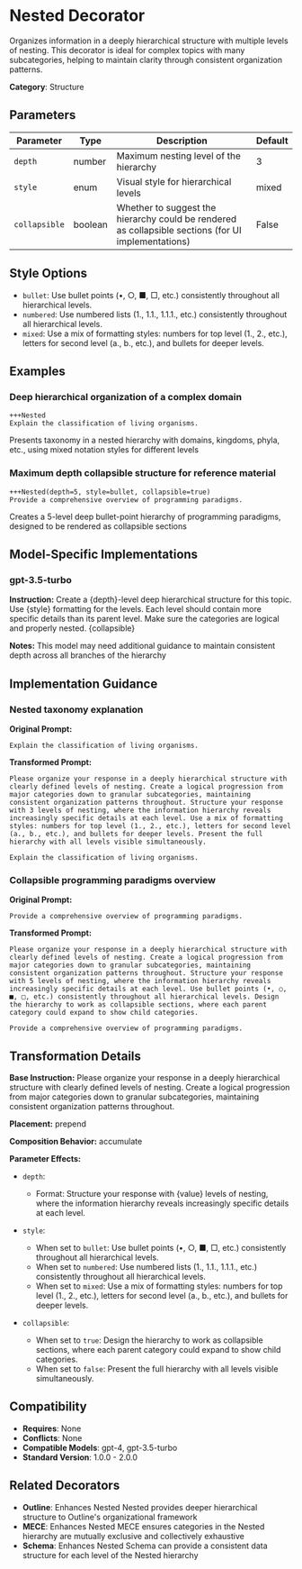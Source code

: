 # Nested Decorator

Organizes information in a deeply hierarchical structure with multiple levels of nesting. This decorator is ideal for complex topics with many subcategories, helping to maintain clarity through consistent organization patterns.

**Category**: Structure

## Parameters

| Parameter | Type | Description | Default |
|-----------|------|-------------|--------|
| `depth` | number | Maximum nesting level of the hierarchy | 3 |
| `style` | enum | Visual style for hierarchical levels | mixed |
| `collapsible` | boolean | Whether to suggest the hierarchy could be rendered as collapsible sections (for UI implementations) | False |

## Style Options

- `bullet`: Use bullet points (•, ○, ■, □, etc.) consistently throughout all hierarchical levels.
- `numbered`: Use numbered lists (1., 1.1., 1.1.1., etc.) consistently throughout all hierarchical levels.
- `mixed`: Use a mix of formatting styles: numbers for top level (1., 2., etc.), letters for second level (a., b., etc.), and bullets for deeper levels.

## Examples

### Deep hierarchical organization of a complex domain

```
+++Nested
Explain the classification of living organisms.
```

Presents taxonomy in a nested hierarchy with domains, kingdoms, phyla, etc., using mixed notation styles for different levels

### Maximum depth collapsible structure for reference material

```
+++Nested(depth=5, style=bullet, collapsible=true)
Provide a comprehensive overview of programming paradigms.
```

Creates a 5-level deep bullet-point hierarchy of programming paradigms, designed to be rendered as collapsible sections

## Model-Specific Implementations

### gpt-3.5-turbo

**Instruction:** Create a {depth}-level deep hierarchical structure for this topic. Use {style} formatting for the levels. Each level should contain more specific details than its parent level. Make sure the categories are logical and properly nested. {collapsible}

**Notes:** This model may need additional guidance to maintain consistent depth across all branches of the hierarchy


## Implementation Guidance

### Nested taxonomy explanation

**Original Prompt:**
```
Explain the classification of living organisms.
```

**Transformed Prompt:**
```
Please organize your response in a deeply hierarchical structure with clearly defined levels of nesting. Create a logical progression from major categories down to granular subcategories, maintaining consistent organization patterns throughout. Structure your response with 3 levels of nesting, where the information hierarchy reveals increasingly specific details at each level. Use a mix of formatting styles: numbers for top level (1., 2., etc.), letters for second level (a., b., etc.), and bullets for deeper levels. Present the full hierarchy with all levels visible simultaneously.

Explain the classification of living organisms.
```

### Collapsible programming paradigms overview

**Original Prompt:**
```
Provide a comprehensive overview of programming paradigms.
```

**Transformed Prompt:**
```
Please organize your response in a deeply hierarchical structure with clearly defined levels of nesting. Create a logical progression from major categories down to granular subcategories, maintaining consistent organization patterns throughout. Structure your response with 5 levels of nesting, where the information hierarchy reveals increasingly specific details at each level. Use bullet points (•, ○, ■, □, etc.) consistently throughout all hierarchical levels. Design the hierarchy to work as collapsible sections, where each parent category could expand to show child categories.

Provide a comprehensive overview of programming paradigms.
```

## Transformation Details

**Base Instruction:** Please organize your response in a deeply hierarchical structure with clearly defined levels of nesting. Create a logical progression from major categories down to granular subcategories, maintaining consistent organization patterns throughout.

**Placement:** prepend

**Composition Behavior:** accumulate

**Parameter Effects:**

- `depth`:
  - Format: Structure your response with {value} levels of nesting, where the information hierarchy reveals increasingly specific details at each level.

- `style`:
  - When set to `bullet`: Use bullet points (•, ○, ■, □, etc.) consistently throughout all hierarchical levels.
  - When set to `numbered`: Use numbered lists (1., 1.1., 1.1.1., etc.) consistently throughout all hierarchical levels.
  - When set to `mixed`: Use a mix of formatting styles: numbers for top level (1., 2., etc.), letters for second level (a., b., etc.), and bullets for deeper levels.

- `collapsible`:
  - When set to `true`: Design the hierarchy to work as collapsible sections, where each parent category could expand to show child categories.
  - When set to `false`: Present the full hierarchy with all levels visible simultaneously.

## Compatibility

- **Requires**: None
- **Conflicts**: None
- **Compatible Models**: gpt-4, gpt-3.5-turbo
- **Standard Version**: 1.0.0 - 2.0.0

## Related Decorators

- **Outline**: Enhances Nested Nested provides deeper hierarchical structure to Outline's organizational framework
- **MECE**: Enhances Nested MECE ensures categories in the Nested hierarchy are mutually exclusive and collectively exhaustive
- **Schema**: Enhances Nested Schema can provide a consistent data structure for each level of the Nested hierarchy
